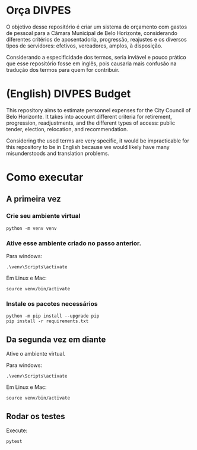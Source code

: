 # Orça DIVPES

O objetivo desse repositório é criar um sistema de orçamento com gastos de pessoal para a Câmara Municipal de Belo Horizonte, considerando diferentes critérios de aposentadoria, progressão, reajustes e os diversos tipos de servidores: efetivos, vereadores, amplos, à disposição. 

Considerando a especificidade dos termos, seria inviável e pouco prático que esse repositório fosse em inglês, pois causaria mais confusão na tradução dos termos para quem for contribuir.

# (English) DIVPES Budget

This repository aims to estimate personnel expenses for the City Council of Belo Horizonte. It takes into account different criteria for retirement, progression, readjustments, and the different types of access: public tender, election, relocation, and recommendation.

Considering the used terms are very specific, it would be impracticable for this repository to be in English because we would likely have many misunderstoods and translation problems.

# Como executar

## A primeira vez
### Crie seu ambiente virtual
```
python -m venv venv
```
### Ative esse ambiente criado no passo anterior.

Para windows:
```
.\venv\Scripts\activate
```

Em Linux e Mac:
```
source venv/bin/activate
```
### Instale os pacotes necessários
```
python -m pip install --upgrade pip
pip install -r requirements.txt
```
## Da segunda vez em diante
Ative o ambiente virtual.

Para windows:
```
.\venv\Scripts\activate
```

Em Linux e Mac:
```
source venv/bin/activate
```

## Rodar os testes
Execute:
```
pytest
```
